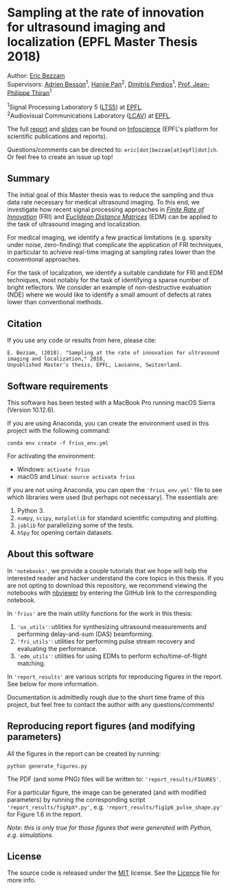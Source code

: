 # Sampling at the rate of innovation for ultrasound imaging and localization (EPFL Master Thesis 2018)

Author: [Eric Bezzam](https://ebezzam.github.io/)  
Supervisors: [Adrien Besson](https://adribesson.github.io/)<sup>1</sup>, 
[Hanjie Pan](https://lcav.epfl.ch/people/hanjie.pan)<sup>2</sup>,
[Dimitris Perdios](https://people.epfl.ch/dimitris.perdios)<sup>1</sup>,
[Prof. Jean-Philippe Thiran](https://lts5www.epfl.ch/thiran.html)<sup>1</sup>

<sup>1</sup>Signal Processing Laboratory 5 ([LTS5](https://lts5www.epfl.ch/)) at [EPFL](http://www.epfl.ch).  
<sup>2</sup>Audiovisual Communications Laboratory ([LCAV](http://lcav.epfl.ch)) at [EPFL](http://www.epfl.ch).

The full [report](https://infoscience.epfl.ch/record/255931/files/bezzam_master_thesis.pdf) and [slides](https://infoscience.epfl.ch/record/255931/files/bezzam_master_thesis_slides.pdf) can be found on [Infoscience](https://infoscience.epfl.ch/record/255931?&ln=en) 
(EPFL's platform for scientific publications and reports).

Questions/comments can be directed to: `eric[dot]bezzam[at]epfl[dot]ch`. Or feel free to create an issue up top!

## Summary

The initial goal of this Master thesis was to reduce the sampling and thus data rate necessary for medical ultrasound imaging.
To this end, we investigate how recent signal processing approaches in [_Finite Rate of Innovation_](https://ieeexplore.ieee.org/document/1003065/) (FRI) and
[_Euclidean Distance Matrices_](https://ieeexplore.ieee.org/document/7298562/) (EDM) can be applied to the task of ultrasound imaging and localization. 

For medical imaging, we identify a few practical limitations (e.g. sparsity under noise, zero-finding) that 
complicate the application of FRI techniques, in particular to achieve real-time imaging at sampling rates lower than 
the conventional approaches.

For the task of localization, we identify a suitable candidate for FRI and EDM techniques, most notably for the task of 
identifying a sparse number of bright reflectors. We consider an example of non-destructive evaluation (NDE) 
where we would like to identify a small amount of defects at rates lower than conventional methods.

## Citation

If you use any code or results from here, please cite:

    E. Bezzam, (2018). "Sampling at the rate of innovation for ultrasound imaging and localization," 2018,
    Unpublished Master’s thesis, EPFL, Lausanne, Switzerland.
     
    
## Software requirements

This software has been tested with a MacBook Pro running macOS Sierra (Version 10.12.6).

If you are using Anaconda, you can create the 
environment used in this project with the following command:

```
conda env create -f frius_env.yml
```

For activating the environment:
* Windows: `activate frius`
* macOS and Linux: `source activate frius`

If you are not using Anaconda, you can open the `'frius_env.yml'` file to 
see which libraries were used (but perhaps not necessary). The essentials are:

1. Python 3.
2. `numpy`, `scipy`, `matplotlib` for standard scientific computing and plotting.
3. `joblib` for parallelizing some of the tests.
4.  `h5py` for opening certain datasets.

## About this software

In `'notebooks'`, we provide a couple tutorials that we hope will help the interested 
reader and hacker understand the core topics in this thesis. If you are not opting
to download this repository, we recommend viewing the notebooks with 
[nbviewer](http://nbviewer.jupyter.org/) by entering the GitHub link to the 
corresponding notebook. 

In `'frius'` are the main utility functions for the work in this thesis:
1. `'us_utils'`: utilities for synthesizing ultrasound measurements and performing
delay-and-sum (DAS) beamforming.
2. `'fri_utils'`: utilities for performing pulse stream recovery and evaluating the
performance.
3. `'edm_utils'`: utilities for using EDMs to perform echo/time-of-flight matching.

In `'report_results'` are various scripts for reproducing figures in the report. See
below for more information.

Documentation is admittedly rough due to the short time frame of this project, but feel
free to contact the author with any questions/comments!

## Reproducing report figures (and modifying parameters)

All the figures in the report can be created by running:

```
python generate_figures.py
```

The PDF (and some PNG) files will be written to: `'report_results/FIGURES'`.

For a particular figure, the image can be generated (and with modified
parameters) by running the corresponding script 
`'report_results/figXpX*.py'`, e.g. 
`'report_results/fig1p6_pulse_shape.py'` for Figure 1.6 in the report.

_Note: this is only true for those figures that were generated with Python, e.g.
simulations._

## License

The source code is released under the [MIT](https://opensource.org/licenses/MIT) license. See the [Licence](https://github.com/ebezzam/frius/blob/master/LICENSE)
file for more info.



